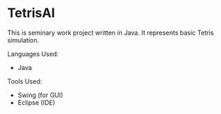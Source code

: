 # TetrisAI

This is seminary work project written in Java. It represents basic Tetris simulation.

Languages Used:
* Java

Tools Used:
* Swing (for GUI)
* Eclipse (IDE)